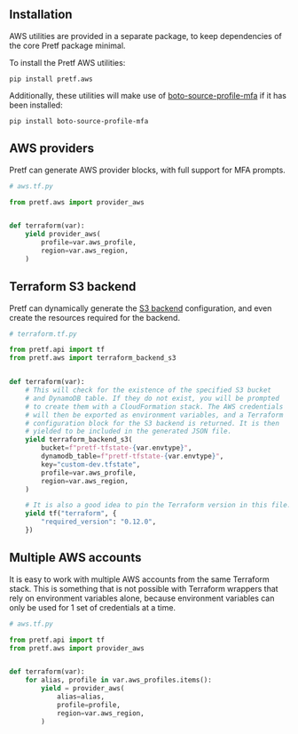 ## Installation

AWS utilities are provided in a separate package, to keep dependencies of the core Pretf package minimal.

To install the Pretf AWS utilities:

```shell
pip install pretf.aws
```

Additionally, these utilities will make use of [boto-source-profile-mfa](https://github.com/claranet/boto-source-profile-mfa) if it has been installed:

```shell
pip install boto-source-profile-mfa
```

## AWS providers

Pretf can generate AWS provider blocks, with full support for MFA prompts.

```python
# aws.tf.py

from pretf.aws import provider_aws


def terraform(var):
    yield provider_aws(
        profile=var.aws_profile,
        region=var.aws_region,
    )
```

## Terraform S3 backend

Pretf can dynamically generate the [S3 backend](https://www.terraform.io/docs/backends/types/s3.html) configuration, and even create the resources required for the backend.

```python
# terraform.tf.py

from pretf.api import tf
from pretf.aws import terraform_backend_s3


def terraform(var):
    # This will check for the existence of the specified S3 bucket
    # and DynamoDB table. If they do not exist, you will be prompted
    # to create them with a CloudFormation stack. The AWS credentials
    # will then be exported as environment variables, and a Terraform
    # configuration block for the S3 backend is returned. It is then
    # yielded to be included in the generated JSON file.
    yield terraform_backend_s3(
        bucket=f"pretf-tfstate-{var.envtype}",
        dynamodb_table=f"pretf-tfstate-{var.envtype}",
        key="custom-dev.tfstate",
        profile=var.aws_profile,
        region=var.aws_region,
    )

    # It is also a good idea to pin the Terraform version in this file.
    yield tf("terraform", {
        "required_version": "0.12.0",
    })
```

## Multiple AWS accounts

It is easy to work with multiple AWS accounts from the same Terraform stack. This is something that is not possible with Terraform wrappers that rely on environment variables alone, because environment variables can only be used for 1 set of credentials at a time.

```python
# aws.tf.py

from pretf.api import tf
from pretf.aws import provider_aws


def terraform(var):
    for alias, profile in var.aws_profiles.items():
        yield = provider_aws(
            alias=alias,
            profile=profile,
            region=var.aws_region,
        )
```
